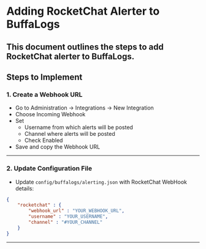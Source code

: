 # Adding RocketChat Alerter to BuffaLogs

This document outlines the steps to add **RocketChat** alerter to BuffaLogs.
---

## Steps to Implement

### 1. Create a Webhook URL
- Go to Administration -> Integrations -> New Integration
- Choose Incoming Webhook
- Set
    - Username from which alerts will be posted
    - Channel where alerts will be posted
    - Check Enabled
- Save and copy the Webhook URL
---

### 2. Update Configuration File
- Update `config/buffalogs/alerting.json` with RocketChat WebHook details:

```json
{
    "rocketchat" : {
        "webhook_url" : "YOUR_WEBHOOK_URL",
        "username" : "YOUR_USERNAME",
        "channel" : "#YOUR_CHANNEL"
    }
}
```

---